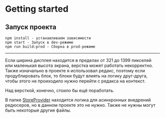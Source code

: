 # Getting started

## Запуск проекта

```
npm install - устанавливаем зависимости
npm start - Запуск в dev-режиме
npm run build:prod - Сборка в prod-режиме
```

---

Если ширина дисплея находится в пределах от 321 до 1399 пикселей или маленькая высота экрана,
верстка может работать некорректно. Также изначально в проекте я использовал редакс, поэтому если продублировать блок,
то блоки будут влиять на логику друг-друга, чтобы этого не проиходило нужно перейти с редакса на контекст.

Над версткой, конечно, стоило бы ещё поработать.

В папке [StoreProvider](/src/app/providers/StoreProvider) находится логика для асинхронных внедрений редюсеров, но в данном проекте это не нужно.
Также не нужны могут быть некоторые другие файлы.
